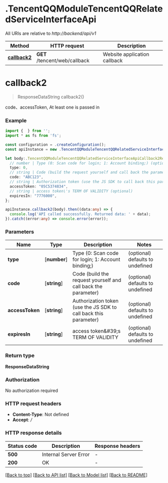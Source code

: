 # .TencentQQModuleTencentQQRelatedServiceInterfaceApi

All URIs are relative to *http://backend/api/v1*

Method | HTTP request | Description
------------- | ------------- | -------------
[**callback2**](TencentQQModuleTencentQQRelatedServiceInterfaceApi.md#callback2) | **GET** /tencent/web/callback | Website application callback


# **callback2**
> ResponseDataString callback2()

code、accessToken, At least one is passed in

### Example


```typescript
import {  } from '';
import * as fs from 'fs';

const configuration = .createConfiguration();
const apiInstance = new .TencentQQModuleTencentQQRelatedServiceInterfaceApi(configuration);

let body:.TencentQQModuleTencentQQRelatedServiceInterfaceApiCallback2Request = {
  // number | Type (0: Scan code for login; 1: Account binding;) (optional)
  type: 0,
  // string | Code (build the request yourself and call back the parameter) (optional)
  code: "ABC123",
  // string | Authorization token (use the JS SDK to call back this parameter) (optional)
  accessToken: "05C5374834",
  // string | access token\'s TERM OF VALIDITY (optional)
  expiresIn: "7776000",
};

apiInstance.callback2(body).then((data:any) => {
  console.log('API called successfully. Returned data: ' + data);
}).catch((error:any) => console.error(error));
```


### Parameters

Name | Type | Description  | Notes
------------- | ------------- | ------------- | -------------
 **type** | [**number**] | Type (0: Scan code for login; 1: Account binding;) | (optional) defaults to undefined
 **code** | [**string**] | Code (build the request yourself and call back the parameter) | (optional) defaults to undefined
 **accessToken** | [**string**] | Authorization token (use the JS SDK to call back this parameter) | (optional) defaults to undefined
 **expiresIn** | [**string**] | access token\&#39;s TERM OF VALIDITY | (optional) defaults to undefined


### Return type

**ResponseDataString**

### Authorization

No authorization required

### HTTP request headers

 - **Content-Type**: Not defined
 - **Accept**: */*


### HTTP response details
| Status code | Description | Response headers |
|-------------|-------------|------------------|
**500** | Internal Server Error |  -  |
**200** | OK |  -  |

[[Back to top]](#) [[Back to API list]](README.md#documentation-for-api-endpoints) [[Back to Model list]](README.md#documentation-for-models) [[Back to README]](README.md)


